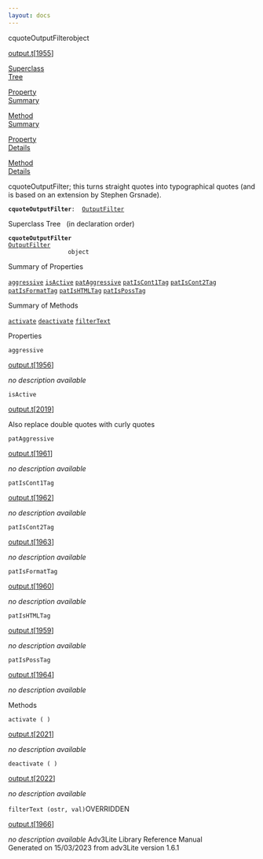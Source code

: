 ```yaml
---
layout: docs
---
```

<span class="title">cquoteOutputFilter</span><span class="type">object</span>

[output.t](../file/output.t.html)\[[1955](../source/output.t.html#1955)\]

[Superclass  
Tree](#_SuperClassTree_)

[Property  
Summary](#_PropSummary_)

[Method  
Summary](#_MethodSummary_)

[Property  
Details](#_Properties_)

[Method  
Details](#_Methods_)



cquoteOutputFilter; this turns straight quotes into typographical quotes
(and is based on an extension by Stephen Grsnade).

**`cquoteOutputFilter`**` :   `[`OutputFilter`](../object/OutputFilter.html)



<span id="_SuperClassTree_"></span>



<span class="hdln">Superclass Tree</span>   (in declaration order)



**`cquoteOutputFilter`**  
[`OutputFilter`](../object/OutputFilter.html)  
`                 object`  
<span id="_PropSummary_"></span>



<span class="hdln">Summary of Properties</span>  



[`aggressive`](#aggressive) [`isActive`](#isActive) [`patAggressive`](#patAggressive) [`patIsCont1Tag`](#patIsCont1Tag) [`patIsCont2Tag`](#patIsCont2Tag) [`patIsFormatTag`](#patIsFormatTag) [`patIsHTMLTag`](#patIsHTMLTag) [`patIsPossTag`](#patIsPossTag)



<span id="_MethodSummary_"></span>



<span class="hdln">Summary of Methods</span>  



[`activate`](#activate) [`deactivate`](#deactivate) [`filterText`](#filterText)



<span id="_Properties_"></span>



<span class="hdln">Properties</span>  



<span id="aggressive"></span>

`aggressive`

[output.t](../file/output.t.html)\[[1956](../source/output.t.html#1956)\]



*no description available*



<span id="isActive"></span>

`isActive`

[output.t](../file/output.t.html)\[[2019](../source/output.t.html#2019)\]



Also replace double quotes with curly quotes



<span id="patAggressive"></span>

`patAggressive`

[output.t](../file/output.t.html)\[[1961](../source/output.t.html#1961)\]



*no description available*



<span id="patIsCont1Tag"></span>

`patIsCont1Tag`

[output.t](../file/output.t.html)\[[1962](../source/output.t.html#1962)\]



*no description available*



<span id="patIsCont2Tag"></span>

`patIsCont2Tag`

[output.t](../file/output.t.html)\[[1963](../source/output.t.html#1963)\]



*no description available*



<span id="patIsFormatTag"></span>

`patIsFormatTag`

[output.t](../file/output.t.html)\[[1960](../source/output.t.html#1960)\]



*no description available*



<span id="patIsHTMLTag"></span>

`patIsHTMLTag`

[output.t](../file/output.t.html)\[[1959](../source/output.t.html#1959)\]



*no description available*



<span id="patIsPossTag"></span>

`patIsPossTag`

[output.t](../file/output.t.html)\[[1964](../source/output.t.html#1964)\]



*no description available*



<span id="_Methods_"></span>



<span class="hdln">Methods</span>  



<span id="activate"></span>

`activate ( )`

[output.t](../file/output.t.html)\[[2021](../source/output.t.html#2021)\]



*no description available*



<span id="deactivate"></span>

`deactivate ( )`

[output.t](../file/output.t.html)\[[2022](../source/output.t.html#2022)\]



*no description available*



<span id="filterText"></span>

`filterText (ostr, val)`<span class="rem">OVERRIDDEN</span>

[output.t](../file/output.t.html)\[[1966](../source/output.t.html#1966)\]



*no description available*
Adv3Lite Library Reference Manual  
Generated on 15/03/2023 from adv3Lite version 1.6.1



